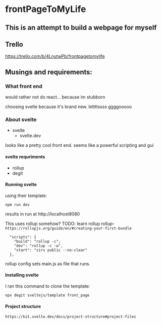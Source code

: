 # frontPageToMyLife

## This is an attempt to build a webpage for myself


## Trello

https://trello.com/b/4LnutwPb/frontpagetomylife

## Musings and requirements:

### What front end
would rather not do react... because im stubborn

choosing svelte because it's brand new. lettttssss ggggooooo

### About svelte
- svelte 
    - svelte.dev

looks like a pretty cool front end. seems like a powerful scripting and gui

#### svelte requriments
- rollup
- degit

#### Running svelte
using their template:
```
npm run dev
```
results in run at http://localhost8080

This uses rollup somehow? 
TODO: learn rollup
rollup- `https://rollupjs.org/guide/en/#creating-your-first-bundle`

```
  "scripts": {
    "build": "rollup -c",
    "dev": "rollup -c -w",
    "start": "sirv public --no-clear"
  },
```
rollup config sets main.js as file that runs.

#### Installing svelte
I ran this command to clone the template:
```
npx degit sveltejs/template front_page
```

#### Project structure
`https://kit.svelte.dev/docs/project-structure#project-files`